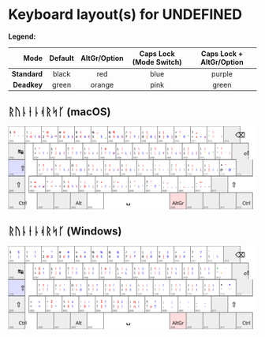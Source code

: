 # Keyboard layout(s) for __UNDEFINED__

**Legend:**

| Mode       | Default | AltGr/Option | Caps Lock (Mode Switch) | Caps Lock + AltGr/Option |
| ----------:|:-------:|:------------:|:-----------------------:|:------------------------:|
|**Standard**| black   | red          | blue                    | purple                   |
|**Deadkey** | green   | orange       | pink                    | green                    |


## ᚱᚢᚿᛂᚿᚮᚱᛋᚴ (macOS)

![Runetastatur for macOS](nno_Runr_mac.svg)

## ᚱᚢᚿᛂᚿᚮᚱᛋᚴ (Windows)

![Runetastatur for Windows](nno_Runr_win.svg)

